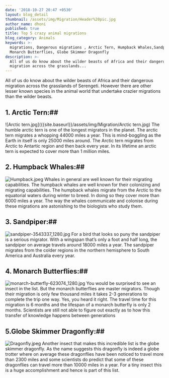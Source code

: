 ```yaml
---
date: '2018-10-27 20:47 +0530'
layout: blog_detail
thumbnail: /assets/img/Migration/Header%20pic.jpg
author_name: dhoni
published: true
title: Top 5 crazy animal migrations
blog_category: Animals
keywords: >-
  migrations, Dangerous migrations , Arctic Tern, Humpback Whales,Sandpiper,
  Monarch Butterflies, Globe Skimmer Dragonfly
description: >-
  All of us do know about the wilder beasts of Africa and their dangerous
  migration across the grasslands...
---
```

All of us do know about the wilder beasts of Africa and their dangerous migration across the grasslands of Serengeti. However there are other lesser known species in the animal world that undertake crazier migrations than the wilder beasts.


## 1. Arctic Tern:##
![Arctic tern.jpg]({{site.baseurl}}/assets/img/Migration/Arctic tern.jpg)
The humble arctic tern is one of the longest migrators in the planet. The arctic tern migrates a whopping 44000 miles a year. This is mind-boggling as the Earth in itself is only 25000 miles around. The Arctic tern migrates from Arctic to Antartic region and then back every year. In its lifetime an arctic tern is expected to cover more than 1 million miles.

## 2. Humpback Whales:##
![Humpback.jpeg]({{site.baseurl}}/assets/img/Migration/Humpback.jpeg)
Whales in general are well known for their migrating capabilities. The humpback whales are well known for their colonizing and migrating capabilities. The humpback whales migrate from the Arctic to the equatorial waters during winter to breed. In doing so they cover more than 6000 miles a year.  The way the whales communicate and colonise during these migrations are astonishing to the biologists who study them.

## 3. Sandpiper:##
![sandpiper-3543337_1280.jpg]({{site.baseurl}}/assets/img/Migration/sandpiper-3543337_1280.jpg)
For a bird that looks so puny the sandpiper is a serious migrator. With a wingspan that’s only a foot and half long, the sandpiper on average travels around 18000 miles a year. The sandpiper migrates from the colder regions in the northern hemisphere to South America and Australia every year.

## 4. Monarch Butterflies:##
![monarch-butterfly-623074_1280.jpg]({{site.baseurl}}/assets/img/Migration/monarch-butterfly-623074_1280.jpg)
You would be surprised to see an insect in the list. But the monarch butterflies are master migrators. Though their migration is only few thousand miles it takes 2-3 generations to complete the trip one way. Yes, you heard it right. The travel time for this migration is 6 months and the lifespan of a monarch butterfly is only 2 months. Scientists are still not able to figure out exactly as to how this transfer of knowledge happens between generations

## 5.Globe Skimmer Dragonfly:##
![Dragonfly.jpeg]({{site.baseurl}}/assets/img/Migration/Dragonfly.jpeg)
Another insect that makes this incredible list is the globe skimmer dragonfly. As the name suggests this dragonfly is indeed a globe trotter where on average these dragonflies have been noticed to travel more than 2300 miles and some scientists do predict that some of these dragonflies can travel more than 10000 miles in a year. For a tiny insect this is a huge accomplishment and hence is part of this list.
